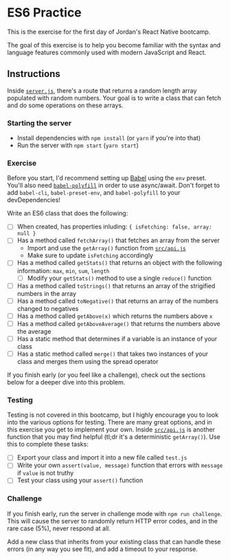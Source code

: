 # ES6 Practice
This is the exercise for the first day of Jordan's React Native bootcamp.

The goal of this exercise is to help you become familiar with the syntax and
language features commonly used with modern JavaScript and React.

## Instructions
Inside [`server.js`](./server.js), there's a route that returns a random length
array populated with random numbers. Your goal is to write a class that can
fetch and do some operations on these arrays.

### Starting the server
 - Install dependencies with `npm install` (or `yarn` if you're into that)
 - Run the server with `npm start` (`yarn start`)

### Exercise
Before you start, I'd recommend setting up [Babel](http://babeljs.io/docs/setup)
using the `env` preset. You'll also need [`babel-polyfill`](http://babeljs.io/#polyfill)
in order to use async/await. Don't forget to add `babel-cli`, `babel-preset-env`,
and `babel-polyfill` to your devDependencies!

Write an ES6 class that does the following:
  - [ ] When created, has properties inluding: `{ isFetching: false, array: null }`
  - [ ] Has a method called `fetchArray()` that fetches an array from the server
    - Import and use the `getArray()` function from [`src/api.js`](./src/api.js)
    - Make sure to update `isFetching` accordingly
  - [ ] Has a method called `getStats()` that returns an object with the following information: `max`, `min`, `sum`, `length`
    - [ ] Modify your `getStats()` method to use a single `reduce()` function
  - [ ] Has a method called `toStrings()` that returns an array of the strigified numbers in the array
  - [ ] Has a method called `toNegative()` that returns an array of the numbers changed to negatives
  - [ ] Has a method called `getAbove(x)` which returns the numbers above `x`
  - [ ] Has a method called `getAboveAverage()` that returns the numbers above the average
  - [ ] Has a static method that determines if a variable is an instance of your class
  - [ ] Has a static method called `merge()` that takes two instances of your class and merges them using the spread operator

If you finish early (or you feel like a challenge), check out the sections below
for a deeper dive into this problem.

### Testing
Testing is not covered in this bootcamp, but I highly encourage you to look into
the various options for testing. There are many great options, and in this exercise
you get to implement your own. Inside [`src/api.js`](./src/api.js) is another function
that you may find helpful (tl;dr it's a deterministic `getArray()`). Use this to
complete these tasks:
  - [ ] Export your class and import it into a new file called `test.js`
  - [ ] Write your own `assert(value, message)` function that errors with `message` if `value` is not truthy
  - [ ] Test your class using your `assert()` function

### Challenge
If you finish early, run the server in challenge mode with `npm run challenge`.
This will cause the server to randomly return HTTP error codes, and in the rare
case (5%), never respond at all. 

Add a new class that inherits from your existing class that can handle these
errors (in any way you see fit), and add a timeout to your response.
